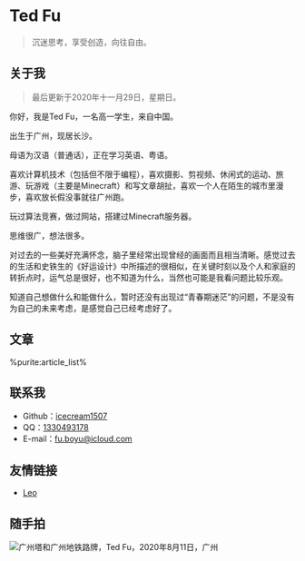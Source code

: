 # Ted Fu

> 沉迷思考，享受创造，向往自由。

## 关于我

> 最后更新于2020年十一月29日，星期日。

你好，我是Ted Fu，一名高一学生，来自中国。

出生于广州，现居长沙。

母语为汉语（普通话），正在学习英语、粤语。

喜欢计算机技术（包括但不限于编程），喜欢摄影、剪视频、休闲式的运动、旅游、玩游戏（主要是Minecraft）和写文章胡扯，喜欢一个人在陌生的城市里漫步，喜欢放长假没事就往广州跑。

玩过算法竞赛，做过网站，搭建过Minecraft服务器。

思维很广，想法很多。

对过去的一些美好充满怀念，脑子里经常出现曾经的画面而且相当清晰。感觉过去的生活和史铁生的《好运设计》中所描述的很相似，在关键时刻以及个人和家庭的转折点时，运气总是很好，也不知道为什么，当然也可能是我看问题比较乐观。

知道自己想做什么和能做什么，暂时还没有出现过“青春期迷茫”的问题，不是没有为自己的未来考虑，是感觉自己已经考虑好了。

## 文章

%purite:article_list%

## 联系我

- Github：[icecream1507](https://github.com/icecream1507)
- QQ：[1330493178](http://wpa.qq.com/msgrd?v=3&uin=1330493178&site=qq&menu=yes)
- E-mail：[fu.boyu@icloud.com](mailto:fu.boyu@icloud.com)

## 友情链接

- [Leo](https://66ccff.icu)

## 随手拍

![广州塔和广州地铁路牌，Ted Fu，2020年8月11日，广州](https://f-y-blog.oss-cn-shenzhen.aliyuncs.com/DSC00264.JPG)

